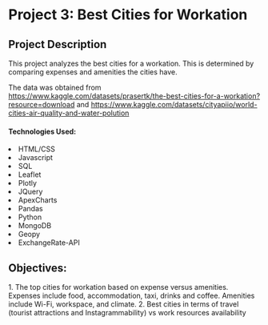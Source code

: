 <h1> Project 3: Best Cities for Workation
<br>
<h2>Project Description</h2>
  This project analyzes the best cities for a workation. This is determined by comparing expenses and amenities the cities have. 
  
  The data was obtained from https://www.kaggle.com/datasets/prasertk/the-best-cities-for-a-workation?resource=download and https://www.kaggle.com/datasets/cityapiio/world-cities-air-quality-and-water-polution
  <br>
  <h4>Technologies Used:</h4>
   
  <li> HTML/CSS </li>
  <li> Javascript </li>
  <li> SQL </li>
  <li> Leaflet </li>
  <li> Plotly </li>
  <li> JQuery </li>
  <li> ApexCharts</li>
  <li> Pandas </li>
  <li> Python </li>
  <li> MongoDB </li>
  <li> Geopy</li>
  <li> ExchangeRate-API </li>
         
<h2>Objectives:</h2>
1. The top cities for workation based on expense versus amenities. Expenses include food, accommodation, taxi, drinks and coffee. Amenities include Wi-Fi, workspace, and climate.
2. Best cities in terms of travel (tourist attractions and Instagrammability) vs work resources availability
